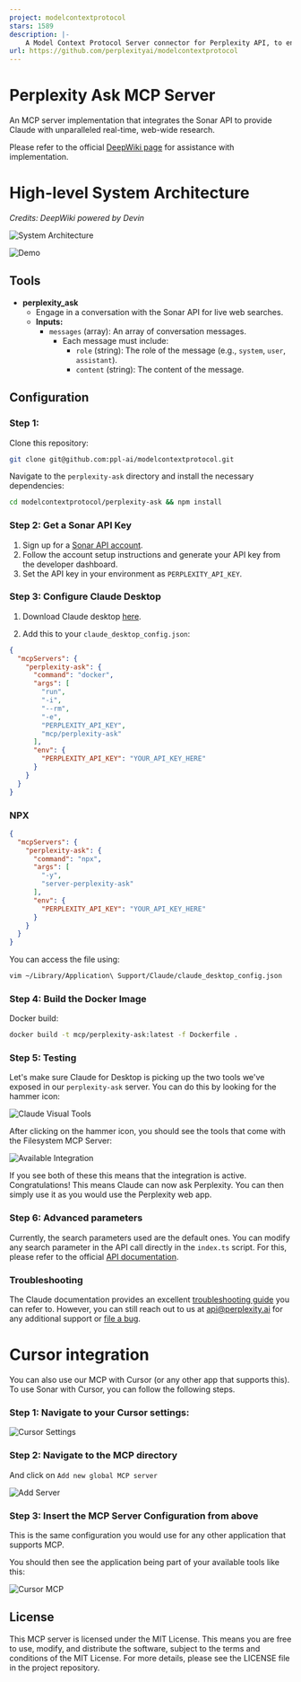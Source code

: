 ```yaml
---
project: modelcontextprotocol
stars: 1589
description: |-
    A Model Context Protocol Server connector for Perplexity API, to enable web search without leaving the MCP ecosystem.
url: https://github.com/perplexityai/modelcontextprotocol
---
```


# Perplexity Ask MCP Server

An MCP server implementation that integrates the Sonar API to provide Claude with unparalleled real-time, web-wide research.

Please refer to the official [DeepWiki page](https://deepwiki.com/ppl-ai/modelcontextprotocol) for assistance with implementation. 

# High-level System Architecture

*Credits: DeepWiki powered by Devin*

![System Architecture](perplexity-ask/assets/system_architecture.png)





![Demo](perplexity-ask/assets/demo_screenshot.png)


## Tools

- **perplexity_ask**
  - Engage in a conversation with the Sonar API for live web searches.
  - **Inputs:**
    - `messages` (array): An array of conversation messages.
      - Each message must include:
        - `role` (string): The role of the message (e.g., `system`, `user`, `assistant`).
        - `content` (string): The content of the message.

## Configuration

### Step 1: 

Clone this repository:

```bash
git clone git@github.com:ppl-ai/modelcontextprotocol.git
```

Navigate to the `perplexity-ask` directory and install the necessary dependencies:

```bash
cd modelcontextprotocol/perplexity-ask && npm install
```

### Step 2: Get a Sonar API Key

1. Sign up for a [Sonar API account](https://docs.perplexity.ai/guides/getting-started).
2. Follow the account setup instructions and generate your API key from the developer dashboard.
3. Set the API key in your environment as `PERPLEXITY_API_KEY`.

### Step 3: Configure Claude Desktop

1. Download Claude desktop [here](https://claude.ai/download). 

2. Add this to your `claude_desktop_config.json`:

```json
{
  "mcpServers": {
    "perplexity-ask": {
      "command": "docker",
      "args": [
        "run",
        "-i",
        "--rm",
        "-e",
        "PERPLEXITY_API_KEY",
        "mcp/perplexity-ask"
      ],
      "env": {
        "PERPLEXITY_API_KEY": "YOUR_API_KEY_HERE"
      }
    }
  }
}
```

### NPX

```json
{
  "mcpServers": {
    "perplexity-ask": {
      "command": "npx",
      "args": [
        "-y",
        "server-perplexity-ask"
      ],
      "env": {
        "PERPLEXITY_API_KEY": "YOUR_API_KEY_HERE"
      }
    }
  }
}
```

You can access the file using:

```bash
vim ~/Library/Application\ Support/Claude/claude_desktop_config.json
```

### Step 4: Build the Docker Image

Docker build:

```bash
docker build -t mcp/perplexity-ask:latest -f Dockerfile .
```

### Step 5: Testing

Let's make sure Claude for Desktop is picking up the two tools we've exposed in our `perplexity-ask` server. You can do this by looking for the hammer icon:

![Claude Visual Tools](perplexity-ask/assets/visual-indicator-mcp-tools.png)

After clicking on the hammer icon, you should see the tools that come with the Filesystem MCP Server:

![Available Integration](perplexity-ask/assets/available_tools.png)

If you see both of these this means that the integration is active. Congratulations! This means Claude can now ask Perplexity. You can then simply use it as you would use the Perplexity web app.  

### Step 6: Advanced parameters

Currently, the search parameters used are the default ones. You can modify any search parameter in the API call directly in the `index.ts` script. For this, please refer to the official [API documentation](https://docs.perplexity.ai/api-reference/chat-completions).

### Troubleshooting 

The Claude documentation provides an excellent [troubleshooting guide](https://modelcontextprotocol.io/docs/tools/debugging) you can refer to. However, you can still reach out to us at api@perplexity.ai for any additional support or [file a bug](https://github.com/ppl-ai/api-discussion/issues). 


# Cursor integration

You can also use our MCP with Cursor (or any other app that supports this). To use Sonar with Cursor, you can follow the following steps. 

### Step 1: Navigate to your Cursor settings:

![Cursor Settings](perplexity-ask/assets/cursor-settings.png)

### Step 2: Navigate to the MCP directory

And click on `Add new global MCP server`

![Add Server](perplexity-ask/assets/cursor-mcp-directory.png)


### Step 3: Insert the MCP Server Configuration from above 

This is the same configuration you would use for any other application that supports MCP. 

You should then see the application being part of your available tools like this:

![Cursor MCP](perplexity-ask/assets/perplexity-ask-mcp-cursor.png)


## License

This MCP server is licensed under the MIT License. This means you are free to use, modify, and distribute the software, subject to the terms and conditions of the MIT License. For more details, please see the LICENSE file in the project repository.


